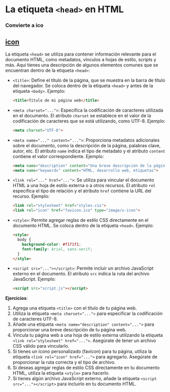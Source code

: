 # La etiqueta `<head>` en HTML

### Convierte a ico
[icon ](https://convertio.co/es/png-ico/)
---
La etiqueta `<head>` se utiliza para contener información relevante para el documento HTML, como metadatos, vínculos a hojas de estilo, scripts y más. Aquí tienes una descripción de algunos elementos comunes que se encuentran dentro de la etiqueta `<head>`:

- `<title>`: Define el título de la página, que se muestra en la barra de título del navegador. Se coloca dentro de la etiqueta `<head>` y antes de la etiqueta `<body>`. Ejemplo:

  ```html
  <title>Título de mi página web</title>
  ```

- `<meta charset="...">`: Especifica la codificación de caracteres utilizada en el documento. El atributo `charset` se establece en el valor de la codificación de caracteres que se está utilizando, como UTF-8. Ejemplo:

  ```html
  <meta charset="UTF-8">
  ```

- `<meta name="..." content="...">`: Proporciona metadatos adicionales sobre el documento, como la descripción de la página, palabras clave, autor, etc. El atributo `name` indica el tipo de metadato y el atributo `content` contiene el valor correspondiente. Ejemplo:

  ```html
  <meta name="description" content="Una breve descripción de la página">
  <meta name="keywords" content="HTML, desarrollo web, etiquetas">
  ```

- `<link rel="..." href="...">`: Se utiliza para vincular el documento HTML a una hoja de estilo externa o a otros recursos. El atributo `rel` especifica el tipo de relación y el atributo `href` contiene la URL del recurso. Ejemplo:

  ```html
  <link rel="stylesheet" href="styles.css">
  <link rel="icon" href="favicon.ico" type="image/x-icon">
  ```

- `<style>`: Permite agregar reglas de estilo CSS directamente en el documento HTML. Se coloca dentro de la etiqueta `<head>`. Ejemplo:

  ```html
  <style>
    body {
      background-color: #f1f1f1;
      font-family: Arial, sans-serif;
    }
  </style>
  ```

- `<script src="..."></script>`: Permite incluir un archivo JavaScript externo en el documento. El atributo `src` indica la ruta del archivo JavaScript. Ejemplo:

  ```html
  <script src="script.js"></script>
  ```

**Ejercicios**:

1. Agrega una etiqueta `<title>` con el título de tu página web.
2. Utiliza la etiqueta `<meta charset="...">` para especificar la codificación de caracteres UTF-8.
3. Añade una etiqueta `<meta name="description" content="...">` para proporcionar una breve descripción de tu página web.
4. Vincula tu página web a una hoja de estilo externa utilizando la etiqueta `<link rel="stylesheet" href="...">`. Asegúrate de tener un archivo CSS válido para vincularlo.
5. Si tienes un ícono personalizado (favicon) para tu página, utiliza la etiqueta `<link rel="icon" href="...">` para agregarlo. Asegúrate de proporcionar la ruta correcta y el tipo de archivo.
6. Si deseas agregar reglas de estilo CSS directamente en tu documento HTML, utiliza la etiqueta `<style>` para hacerlo.
7. Si tienes algún archivo JavaScript externo, añade la etiqueta `<script src="..."></script>` para incluirlo en tu documento HTML.